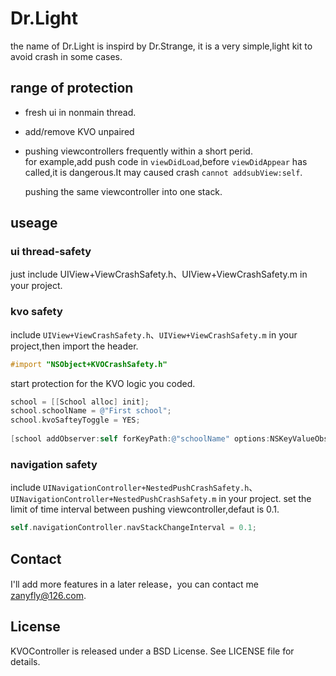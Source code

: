 # Dr.Light

the name of Dr.Light is inspird by Dr.Strange, it is a very simple,light kit to avoid crash in some cases.

## range of protection
- fresh ui in nonmain thread.
- add/remove KVO unpaired
- pushing viewcontrollers frequently within a short perid.<br/>    for example,add push code in `viewDidLoad`,before `viewDidAppear` has called,it is dangerous.It may caused crash `cannot addsubView:self`.  

  pushing the same viewcontroller into one stack.


## useage

### ui thread-safety

just include UIView+ViewCrashSafety.h、UIView+ViewCrashSafety.m in your project.

### kvo safety

include `UIView+ViewCrashSafety.h`、`UIView+ViewCrashSafety.m` in your project,then import the header.
   
```objective-c
#import "NSObject+KVOCrashSafety.h"
```
start protection for the KVO logic you coded.

```objective-c
school = [[School alloc] init];
school.schoolName = @"First school";
school.kvoSafteyToggle = YES;
    
[school addObserver:self forKeyPath:@"schoolName" options:NSKeyValueObservingOptionNew context:nil];
```
### navigation safety
 include `UINavigationController+NestedPushCrashSafety.h`、`UINavigationController+NestedPushCrashSafety.m` in your project.
 set the limit of time interval between pushing viewcontroller,defaut is 0.1.
 
```objective-c
self.navigationController.navStackChangeInterval = 0.1;
```



## Contact 
I'll add more features in a later release，you can contact me zanyfly@126.com.

## License

KVOController is released under a BSD License. See LICENSE file for details.


